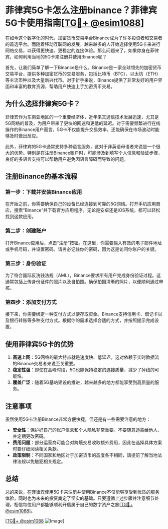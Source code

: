 # 菲律宾5G卡怎么注册binance？菲律宾5G卡使用指南[[TG💪+ @esim1088](https://t.me/s/esim1088)]

在如今这个数字化的时代，加密货币交易平台Binance成为了许多投资者和交易者的首选平台。而随着移动互联网的发展，越来越多的人开始选择使用5G卡来进行网络交易，以获得更快速、更稳定的连接体验。那么问题来了，如果你身在菲律宾，如何利用当地的5G卡来注册并使用Binance呢？

首先，让我们简单了解一下Binance是什么。Binance是一家全球领先的加密货币交易平台，提供多种加密货币的交易服务，包括比特币（BTC）、以太坊（ETH）等主流币种以及大量新兴代币。对于新手来说，Binance提供了非常友好的用户界面和丰富的教育资源，帮助用户快速上手加密货币交易。

## 为什么选择菲律宾5G卡？

菲律宾作为东南亚地区的一个重要经济体，近年来其通信技术发展迅速，尤其是5G网络的普及，为用户带来了更快的网速和更低的延迟。对于需要频繁进行在线操作的Binance用户而言，5G卡不仅能提升交易效率，还能确保在市场波动时能够及时做出反应。

此外，菲律宾的5G卡通常支持多种语言服务，这对于非英语母语者来说是一个很大的优势。特别是在注册Binance账户时，可能涉及到填写个人信息和验证步骤，良好的多语言支持可以帮助用户避免因语言障碍而导致的问题。

## 注册Binance的基本流程

### 第一步：下载并安装Binance应用

在开始之前，你需要确保自己的设备已经连接到可靠的5G网络。打开手机应用商店，搜索“Binance”并下载官方应用程序。无论是安卓还是iOS系统，都可以轻松找到这款应用。

### 第二步：创建账户

打开Binance应用后，点击“注册”按钮。在这里，你需要输入有效的电子邮件地址或手机号码，并设置密码。请务必记住你的密码，因为这是访问你账户的关键。

### 第三步：身份验证

为了符合国际反洗钱法规（AML），Binance要求所有用户完成身份验证过程。这通常包括上传身份证件的照片以及自拍照。确保拍摄清晰的照片，以便顺利通过审核。

### 第四步：添加支付方式

接下来，你需要绑定一种支付方式以便存取资金。Binance支持信用卡、借记卡以及银行转账等多种支付方式。根据你的需求选择合适的方式，并按照提示完成设置。

## 使用菲律宾5G卡的优势

1. **高速上网**：5G网络的最大特点就是速度快、低延迟。这对依赖于实时数据流的Binance交易者来说至关重要。
2. **稳定性强**：即使在高峰时段，5G也能保持稳定的连接质量，减少了掉线的可能性。
3. **覆盖广泛**：随着5G基站建设的推进，越来越多的地方都能享受到高质量的服务。

## 注意事项

虽然使用5G卡注册Binance非常方便快捷，但还是有一些需要注意的地方：

- **安全性**：保护好自己的账户信息和个人隐私非常重要。不要随意透露给他人，并定期更改密码。
- **费用问题**：部分运营商可能会对跨境交易收取额外费用，因此在选择具体方案时要仔细阅读相关条款。
- **政策限制**：不同国家和地区对于加密货币的态度各不相同，请提前了解当地法律法规以免触犯相关规定。

## 总结

总的来说，在菲律宾使用5G卡来注册并使用Binance不仅能够享受到优质的服务体验，同时也为未来的投资奠定了坚实的基础。只要遵循上述步骤并注意细节处理，相信每位用户都能够顺利开启属于自己的数字资产之旅[[TG💪+ @esim1088](https://t.me/s/esim1088)]。

[[TG💪+ @esim1088](https://t.me/s/esim1088) ![Image](https://i.postimg.cc/4NQfJmqS/Snipaste-2025-05-13-00-14-12.png)]